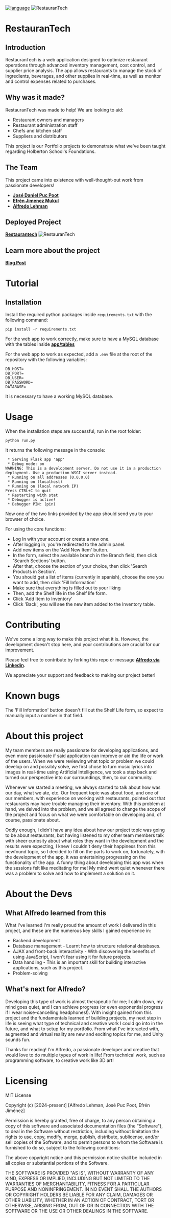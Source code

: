 [![language](https://img.shields.io/badge/Python-03.11%20%20-blue)](https://learn.microsoft.com/ru-ru/dotnet/csharp/tour-of-csharp/overview)
![RestauranTech](https://i.imgur.com/WuPNVfx.png)

# RestauranTech

## Introduction
RestauranTech is a web application designed to optimize restaurant operations through advanced inventory management, cost control, and supplier price analysis. The app allows restaurants to manage the stock of ingredients, beverages, and other supplies in real-time, as well as monitor and control expenses related to purchases.
## Why was it made?
RestauranTech was made to help!
We are looking to aid:
* Restaurant owners and managers
* Restaurant administration staff
* Chefs and kitchen staff
* Suppliers and distributors


This project is our Portfolio projects to demonstrate what we've been taught regarding Holberton School's Foundations. 
## The Team
This project came into existence with well-thought-out work from passionate developers!
* **[José Daniel Puc Poot](https://github.com/jose121k0074)**
* **[Efrén Jimenez Mukul](https://www.linkedin.com/in/efren-jimenez/)**
* **[Alfredo Lehman](https://www.linkedin.com/in/alfredolsl/)**

## Deployed Project
**[Restaurantech](https://restaurantech.onrender.com/)**
![RestauranTech](https://github.com/Alfredolsl/RestauranTech/blob/main/app/static/images/restaurantech_feature_inventory.png)
## Learn more about the project
**[Blog Post](https://www.linkedin.com/pulse/restaurantech-my-first-web-application-alfredo-lopez-fb7oc/?trackingId=5icztELj1UXYLg2WC6ZfkA%3D%3D)**


# Tutorial
## Installation
Install the required python packages inside `requirements.txt` with the following command:
```
pip install -r requirements.txt
```

For the web app to work correctly, make sure to have a MySQL database with the tables inside **[app/tables](https://github.com/Alfredolsl/RestauranTech/tree/main/app/tables)**

For the web app to work as expected, add a `.env` file at the root of the repository with the following variables:
```
DB_HOST=
DB_PORT=
DB_USER=
DB_PASSWORD=
DATABASE=
```
It is necessary to have a working MySQL database.


# Usage
When the installation steps are successful, run in the root folder:
```
python run.py
```
It returns the following message in the console:
```
 * Serving Flask app 'app'
 * Debug mode: on
WARNING: This is a development server. Do not use it in a production deployment. Use a production WSGI server instead.
 * Running on all addresses (0.0.0.0)
 * Running on (localhost)
 * Running on (local network IP)
Press CTRL+C to quit
 * Restarting with stat
 * Debugger is active!
 * Debugger PIN: (pin)
```
Now one of the two links provided by the app should send you to your browser of choice.

For using the core functions:
* Log In with your account or create a new one.
* After logging in, you're redirected to the admin panel.
* Add new items on the 'Add New Item' button.
* In the form, select the available branch in the Branch field, then click 'Search Sections' button.
* After that, choose the section of your choice, then click 'Search Products in Section'.
* You should get a list of items (currently in spanish), choose the one you want to add, then click 'Fill Information'
* Make sure that everything is filled out to your liking
* Then, add the Shelf life in the Shelf life form.
* Click 'Add Item to Inventory'
* Click 'Back', you will see the new item added to the Inventory table.

# Contributing
We've come a long way to make this project what it is. However, the development doesn't stop here, and your contributions are crucial for our improvement.

Please feel free to contribute by forking this repo or message **[Alfredo via Linkedin](https://www.linkedin.com/in/alfredolsl/)**.

We appreciate your support and feedback to making our project better!

# Known bugs
The 'Fill Information' button doesn't fill out the Shelf Life form, so expect to manually input a number in that field.

# About this project
My team members are really passionate for developing applications, and even more passionate if said application can improve or aid the life or work of the users. When we were reviewing what topic or problem we could develop on and possibly solve, we first chose to turn music lyrics into images in real-time using Artificial Intelligence, we took a step back and turned our perspective into our surroundings, then, to our community.

Whenever we started a meeting, we always started to talk about how was our day, what we ate, etc. Our frequent topic was about food, and one of our members, with experience on working with restaurants, pointed out that restaurants may have trouble managing their inventory. With this problem at hand, we delved into the problem, and we all agreed to change the scope of the project and focus on what we were comfortable on developing and, of course, passionate about.

Oddly enough, I didn't have any idea about how our project topic was going to be about restaurants, but having listened to my other team members talk with sheer curiosity about what roles they want in the development and the results were expecting, I knew I couldn't deny their happiness from this newfound topic, so I decided to fill on the parts to work on, fortunately, with the development of the app, it was entertaining progressing on the functionality of the app. A funny thing about developing this app was when the sessions felt like meditating for me! My mind went quiet whenever there was a problem to solve and how to implement a solution on it.

# About the Devs 
## What Alfredo learned from this
What I've learned
I'm really proud the amount of work I delivered in this project, and these are the numerous key skills I gained experience in:

* Backend development
* Database management - Learnt how to structure relational databases.
* AJAX and front-back interactivity - With discovering the benefits of using JavaScript, I won't fear using it for future projects.
* Data handling - This is an important skill for building interactive applications, such as this project.
* Problem-solving

## What's next for Alfredo?
Developing this type of work is almost therapeutic for me; I calm down, my mind goes quiet, and I can achieve progress (or even exponential progress if I wear noise-cancelling headphones!). With insight gained from this project and the fundamentals learned of building projects, my next step in life is seeing what type of technical and creative work I could go into in the future, and what to setup for my portfolio. From what I've interacted with, augmented and virtual reality are new and exciting topics for me, and Unity sounds fun.

Thanks for reading! I'm Alfredo, a passionate developer and creative that would love to do multiple types of work in life! From technical work, such as programming software, to creative work like 3D art!

# Licensing
MIT License

Copyright (c) [2024-present] [Alfredo Lehman, José Puc Poot, Efrén Jiménez]

Permission is hereby granted, free of charge, to any person obtaining a copy
of this software and associated documentation files (the "Software"), to deal
in the Software without restriction, including without limitation the rights
to use, copy, modify, merge, publish, distribute, sublicense, and/or sell
copies of the Software, and to permit persons to whom the Software is
furnished to do so, subject to the following conditions:

The above copyright notice and this permission notice shall be included in all
copies or substantial portions of the Software.

THE SOFTWARE IS PROVIDED "AS IS", WITHOUT WARRANTY OF ANY KIND, EXPRESS OR
IMPLIED, INCLUDING BUT NOT LIMITED TO THE WARRANTIES OF MERCHANTABILITY,
FITNESS FOR A PARTICULAR PURPOSE AND NONINFRINGEMENT. IN NO EVENT SHALL THE
AUTHORS OR COPYRIGHT HOLDERS BE LIABLE FOR ANY CLAIM, DAMAGES OR OTHER
LIABILITY, WHETHER IN AN ACTION OF CONTRACT, TORT OR OTHERWISE, ARISING FROM,
OUT OF OR IN CONNECTION WITH THE SOFTWARE OR THE USE OR OTHER DEALINGS IN THE
SOFTWARE.
